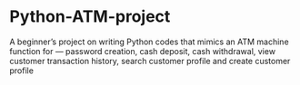 # Python-ATM-project
A beginner’s project on writing Python codes that mimics an ATM machine function for — password creation, cash deposit, cash withdrawal, view customer transaction history, search customer profile and create customer profile

